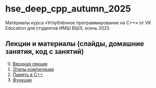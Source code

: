 # hse\_deep\_cpp\_autumn\_2025

Материалы курса «Углублённое программирование на C++» от VK Education для студентов ИМШ ВШЭ, осень 2025.

## Лекции и материалы (слайды, домашние занятия, код с занятий)
00. [Вводная лекция](lesson-00)
01. [Этапы компиляции](lesson-01)
02. [Память в C++](lesson-02)
03. [Функции](lesson-03)

